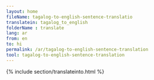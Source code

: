 ```yaml
---
layout: home
fileName: tagalog-to-english-sentence-translatio
translatein: tagalog_to_english
folderName : translate
lang: ar
from: en
to: hi
permalink: /ar/tagalog-to-english-sentence-translation
tool: tagalog-to-english-sentence-translation
---
```

{% include section/translateinto.html %}